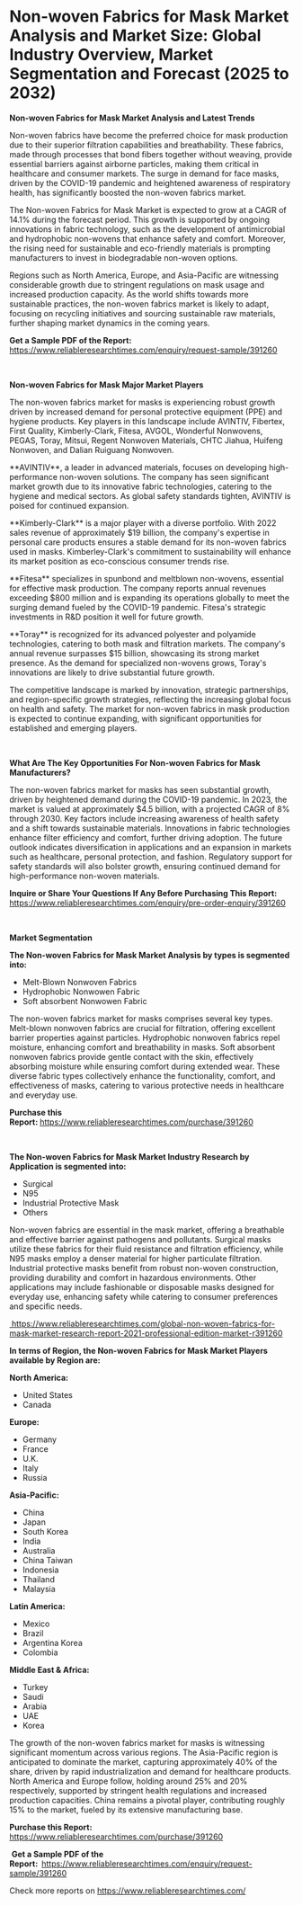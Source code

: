 <p><h1>Non-woven Fabrics for Mask Market Analysis and Market Size: Global Industry Overview, Market Segmentation and Forecast (2025 to 2032)</h1></p><p><strong>Non-woven Fabrics for Mask Market Analysis and Latest Trends</strong></p>
<p><p>Non-woven fabrics have become the preferred choice for mask production due to their superior filtration capabilities and breathability. These fabrics, made through processes that bond fibers together without weaving, provide essential barriers against airborne particles, making them critical in healthcare and consumer markets. The surge in demand for face masks, driven by the COVID-19 pandemic and heightened awareness of respiratory health, has significantly boosted the non-woven fabrics market.</p><p>The Non-woven Fabrics for Mask Market is expected to grow at a CAGR of 14.1% during the forecast period. This growth is supported by ongoing innovations in fabric technology, such as the development of antimicrobial and hydrophobic non-wovens that enhance safety and comfort. Moreover, the rising need for sustainable and eco-friendly materials is prompting manufacturers to invest in biodegradable non-woven options.</p><p>Regions such as North America, Europe, and Asia-Pacific are witnessing considerable growth due to stringent regulations on mask usage and increased production capacity. As the world shifts towards more sustainable practices, the non-woven fabrics market is likely to adapt, focusing on recycling initiatives and sourcing sustainable raw materials, further shaping market dynamics in the coming years.</p></p>
<p><strong>Get a Sample PDF of the Report:&nbsp;</strong> <a href="https://www.reliableresearchtimes.com/enquiry/request-sample/391260?utm_campaign=2326&utm_medium=2&utm_source=Github&utm_content=ia&utm_term=29032025&utm_id=non-woven-fabrics-for-mask">https://www.reliableresearchtimes.com/enquiry/request-sample/391260</a></p>
<p>&nbsp;</p>
<p><strong>Non-woven Fabrics for Mask Major Market Players</strong></p>
<p><p>The non-woven fabrics market for masks is experiencing robust growth driven by increased demand for personal protective equipment (PPE) and hygiene products. Key players in this landscape include AVINTIV, Fibertex, First Quality, Kimberly-Clark, Fitesa, AVGOL, Wonderful Nonwovens, PEGAS, Toray, Mitsui, Regent Nonwoven Materials, CHTC Jiahua, Huifeng Nonwoven, and Dalian Ruiguang Nonwoven.</p><p>**AVINTIV**, a leader in advanced materials, focuses on developing high-performance non-woven solutions. The company has seen significant market growth due to its innovative fabric technologies, catering to the hygiene and medical sectors. As global safety standards tighten, AVINTIV is poised for continued expansion.</p><p>**Kimberly-Clark** is a major player with a diverse portfolio. With 2022 sales revenue of approximately $19 billion, the company's expertise in personal care products ensures a stable demand for its non-woven fabrics used in masks. Kimberley-Clark's commitment to sustainability will enhance its market position as eco-conscious consumer trends rise.</p><p>**Fitesa** specializes in spunbond and meltblown non-wovens, essential for effective mask production. The company reports annual revenues exceeding $800 million and is expanding its operations globally to meet the surging demand fueled by the COVID-19 pandemic. Fitesa's strategic investments in R&D position it well for future growth.</p><p>**Toray** is recognized for its advanced polyester and polyamide technologies, catering to both mask and filtration markets. The company's annual revenue surpasses $15 billion, showcasing its strong market presence. As the demand for specialized non-wovens grows, Toray's innovations are likely to drive substantial future growth.</p><p>The competitive landscape is marked by innovation, strategic partnerships, and region-specific growth strategies, reflecting the increasing global focus on health and safety. The market for non-woven fabrics in mask production is expected to continue expanding, with significant opportunities for established and emerging players.</p></p>
<p>&nbsp;</p>
<p><strong>What Are The Key Opportunities For Non-woven Fabrics for Mask Manufacturers?</strong></p>
<p><p>The non-woven fabrics market for masks has seen substantial growth, driven by heightened demand during the COVID-19 pandemic. In 2023, the market is valued at approximately $4.5 billion, with a projected CAGR of 8% through 2030. Key factors include increasing awareness of health safety and a shift towards sustainable materials. Innovations in fabric technologies enhance filter efficiency and comfort, further driving adoption. The future outlook indicates diversification in applications and an expansion in markets such as healthcare, personal protection, and fashion. Regulatory support for safety standards will also bolster growth, ensuring continued demand for high-performance non-woven materials.</p></p>
<p><strong>Inquire or Share Your Questions If Any Before Purchasing This Report:</strong> <a href="https://www.reliableresearchtimes.com/enquiry/pre-order-enquiry/391260?utm_campaign=2326&utm_medium=2&utm_source=Github&utm_content=ia&utm_term=29032025&utm_id=non-woven-fabrics-for-mask">https://www.reliableresearchtimes.com/enquiry/pre-order-enquiry/391260</a></p>
<p>&nbsp;</p>
<p><strong>Market Segmentation</strong></p>
<p><strong>The Non-woven Fabrics for Mask Market Analysis by types is segmented into:</strong></p>
<p><ul><li>Melt-Blown Nonwoven Fabrics</li><li>Hydrophobic Nonwowen Fabric</li><li>Soft absorbent Nonwowen Fabric</li></ul></p>
<p><p>The non-woven fabrics market for masks comprises several key types. Melt-blown nonwoven fabrics are crucial for filtration, offering excellent barrier properties against particles. Hydrophobic nonwoven fabrics repel moisture, enhancing comfort and breathability in masks. Soft absorbent nonwoven fabrics provide gentle contact with the skin, effectively absorbing moisture while ensuring comfort during extended wear. These diverse fabric types collectively enhance the functionality, comfort, and effectiveness of masks, catering to various protective needs in healthcare and everyday use.</p></p>
<p><strong>Purchase this Report:&nbsp;</strong><a href="https://www.reliableresearchtimes.com/purchase/391260?utm_campaign=2326&utm_medium=2&utm_source=Github&utm_content=ia&utm_term=29032025&utm_id=non-woven-fabrics-for-mask">https://www.reliableresearchtimes.com/purchase/391260</a></p>
<p>&nbsp;</p>
<p><strong>The Non-woven Fabrics for Mask Market Industry Research by Application is segmented into:</strong></p>
<p><ul><li>Surgical</li><li>N95</li><li>Industrial Protective Mask</li><li>Others</li></ul></p>
<p><p>Non-woven fabrics are essential in the mask market, offering a breathable and effective barrier against pathogens and pollutants. Surgical masks utilize these fabrics for their fluid resistance and filtration efficiency, while N95 masks employ a denser material for higher particulate filtration. Industrial protective masks benefit from robust non-woven construction, providing durability and comfort in hazardous environments. Other applications may include fashionable or disposable masks designed for everyday use, enhancing safety while catering to consumer preferences and specific needs.</p></p>
<p><a href="https://www.reliableresearchtimes.com/global-non-woven-fabrics-for-mask-market-research-report-2021-professional-edition-market-r391260?utm_campaign=2326&utm_medium=2&utm_source=Github&utm_content=ia&utm_term=29032025&utm_id=non-woven-fabrics-for-mask">&nbsp;https://www.reliableresearchtimes.com/global-non-woven-fabrics-for-mask-market-research-report-2021-professional-edition-market-r391260</a></p>
<p><strong>In terms of Region, the Non-woven Fabrics for Mask Market Players available by Region are:</strong></p>
<p>
    <p> <strong> North America: </strong>
        <ul>
            <li>United States</li>
            <li>Canada</li>
        </ul>
        </p> 
    <p> <strong> Europe: </strong>
        <ul>
            <li>Germany</li>
            <li>France</li>
            <li>U.K.</li>
            <li>Italy</li>
            <li>Russia</li>
        </ul>
        </p> 
    <p> <strong> Asia-Pacific: </strong>
        <ul>
            <li>China</li>
            <li>Japan</li>
            <li>South Korea</li>
            <li>India</li>
            <li>Australia</li>
            <li>China Taiwan</li>
            <li>Indonesia</li>
            <li>Thailand</li>
            <li>Malaysia</li>
        </ul>
        </p> 
    <p> <strong> Latin America: </strong>
        <ul>
            <li>Mexico</li>
            <li>Brazil</li>
            <li>Argentina Korea</li>
            <li>Colombia</li>
        </ul>
        </p> 
    <p> <strong> Middle East & Africa: </strong>
        <ul>
            <li>Turkey</li>
            <li>Saudi</li>
            <li>Arabia</li>
            <li>UAE</li>
            <li>Korea</li>
        </ul>
    </p>
    </p>
<p><p>The growth of the non-woven fabrics market for masks is witnessing significant momentum across various regions. The Asia-Pacific region is anticipated to dominate the market, capturing approximately 40% of the share, driven by rapid industrialization and demand for healthcare products. North America and Europe follow, holding around 25% and 20% respectively, supported by stringent health regulations and increased production capacities. China remains a pivotal player, contributing roughly 15% to the market, fueled by its extensive manufacturing base.</p></p>
<p><strong>Purchase this Report: </strong><a href="https://www.reliableresearchtimes.com/purchase/391260?utm_campaign=2326&utm_medium=2&utm_source=Github&utm_content=ia&utm_term=29032025&utm_id=non-woven-fabrics-for-mask">https://www.reliableresearchtimes.com/purchase/391260</a></p>
<p>&nbsp;<strong>Get a Sample PDF of the Report:&nbsp;&nbsp;</strong><a href="https://www.reliableresearchtimes.com/enquiry/request-sample/391260?utm_campaign=2326&utm_medium=2&utm_source=Github&utm_content=ia&utm_term=29032025&utm_id=non-woven-fabrics-for-mask">https://www.reliableresearchtimes.com/enquiry/request-sample/391260</a></p>
<p><strong></strong></p>
<p>Check more reports on <a href="https://www.reliableresearchtimes.com/?utm_campaign=2326&utm_medium=2&utm_source=Github&utm_content=ia&utm_term=29032025&utm_id=non-woven-fabrics-for-mask">https://www.reliableresearchtimes.com/</a></p>